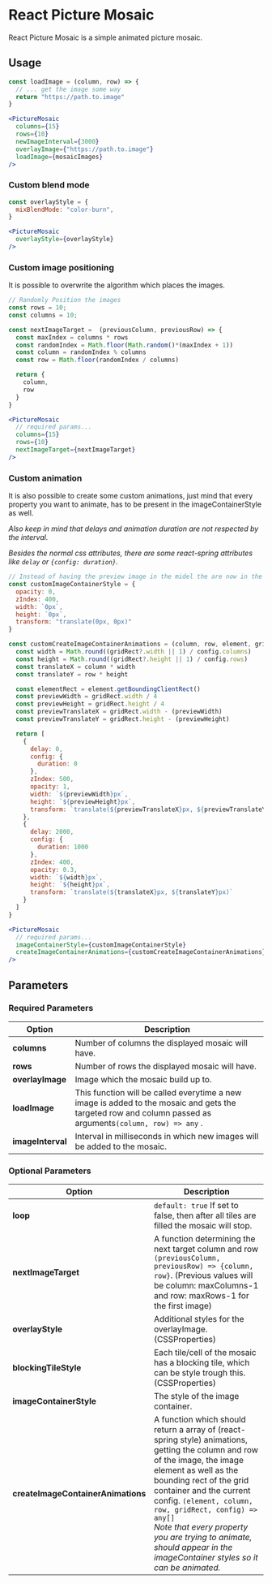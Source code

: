 # React Picture Mosaic

React Picture Mosaic is a simple animated picture mosaic.

## Usage

```jsx
const loadImage = (column, row) => {
  // ... get the image some way
  return "https://path.to.image"
}

<PictureMosaic
  columns={15}
  rows={10}
  newImageInterval={3000}
  overlayImage={"https://path.to.image"}
  loadImage={mosaicImages}
/>
```

### Custom blend mode

```jsx
const overlayStyle = {
  mixBlendMode: "color-burn",
}

<PictureMosaic
  overlayStyle={overlayStyle}
/>
```

### Custom image positioning
It is possible to overwrite the algorithm which places the images. 

```jsx
// Randomly Position the images
const rows = 10;
const columns = 10;

const nextImageTarget =  (previousColumn, previousRow) => {
  const maxIndex = columns * rows
  const randomIndex = Math.floor(Math.random()*(maxIndex + 1))
  const column = randomIndex % columns
  const row = Math.floor(randomIndex / columns)

  return {
    column,
    row
  }
}

<PictureMosaic
  // required params...
  columns={15}
  rows={10}
  nextImageTarget={nextImageTarget}
/>
```

### Custom animation
It is also possible to create some custom animations, just mind that every property you want to animate,
has to be present in the imageContainerStyle as well.

_Also keep in mind that delays and animation duration are not respected by the interval._

_Besides the normal css attributes, there are some react-spring attributes like `delay` or `{config: duration}`._ 

```jsx
// Instead of having the preview image in the midel the are now in the buttom right and fly in quite fast
const customImageContainerStyle = {
  opacity: 0,
  zIndex: 400,
  width: `0px`,
  height: `0px`,
  transform: "translate(0px, 0px)"
}

const customCreateImageContainerAnimations = (column, row, element, gridRect, config) => {
  const width = Math.round((gridRect?.width || 1) / config.columns)
  const height = Math.round((gridRect?.height || 1) / config.rows)
  const translateX = column * width
  const translateY = row * height

  const elementRect = element.getBoundingClientRect()
  const previewWidth = gridRect.width / 4
  const previewHeight = gridRect.height / 4
  const previewTranslateX = gridRect.width - (previewWidth)
  const previewTranslateY = gridRect.height - (previewHeight)

  return [
    {
      delay: 0,
      config: {
        duration: 0
      },
      zIndex: 500,
      opacity: 1,
      width: `${previewWidth}px`,
      height: `${previewHeight}px`,
      transform: `translate(${previewTranslateX}px, ${previewTranslateY}px)`
    },
    {
      delay: 2000,
      config: {
        duration: 1000
      },
      zIndex: 400,
      opacity: 0.3,
      width: `${width}px`,
      height: `${height}px`,
      transform: `translate(${translateX}px, ${translateY}px)`
    }
  ]
}

<PictureMosaic
  // required params...
  imageContainerStyle={customImageContainerStyle}
  createImageContainerAnimations={customCreateImageContainerAnimations}
/>
```

## Parameters

### Required Parameters

| Option            | Description                                                                                                                                                |
|-------------------|------------------------------------------------------------------------------------------------------------------------------------------------------------|
| **columns**       | Number of columns the displayed mosaic will have.                                                                                                          |
| **rows**          | Number of rows the displayed mosaic will have.                                                                                                             |
| **overlayImage**  | Image which the mosaic build up to.                                                                                                                        |
| **loadImage**     | This function will be called everytime a new image is added to the mosaic and gets the targeted row and column passed as arguments`(column, row) => any` . |
| **imageInterval** | Interval in milliseconds in which new images will be added to the mosaic.                                                                                  |

### Optional Parameters

| Option                             | Description                                                                                                                                                                                                                                                                                                                                                                                       |
|------------------------------------|---------------------------------------------------------------------------------------------------------------------------------------------------------------------------------------------------------------------------------------------------------------------------------------------------------------------------------------------------------------------------------------------------|
| **loop**                           | `default: true` If set to false, then after all tiles are filled the mosaic will stop.                                                                                                                                                                                                                                                                                                            |
| **nextImageTarget**                | A function determining the next target column and row `(previousColumn, previousRow) => {column, row}`. (Previous values will be column: maxColumns-1 and row: maxRows-1 for the first image)                                                                                                                                                                                                     |
| **overlayStyle**                   | Additional styles for the overlayImage. (CSSProperties)                                                                                                                                                                                                                                                                                                                                           |
| **blockingTileStyle**              | Each tile/cell of the mosaic has a blocking tile, which can be style trough this. (CSSProperties)                                                                                                                                                                                                                                                                                                 |
| **imageContainerStyle**            | The style of the image container.                                                                                                                                                                                                                                                                                                                                                                 |
| **createImageContainerAnimations** | A function which should return a array of (react-spring style) animations, getting the column and row of the image, the image element as well as the bounding rect of the grid container and the current config. `(element, column, row, gridRect, config) => any[]`<br/> _Note that every property you are trying to animate, should appear in the imageContainer styles so it can be animated._ |

